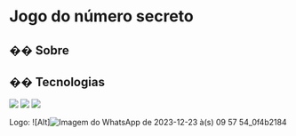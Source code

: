 <h1>Jogo do número secreto</h1>

<h2>�� Sobre</h2>

## �� Tecnologias
<div>
  <img src="https://img.shields.io/badge/HTML-239120?style=for-the-badge&logo=html5&logoColor=white">
  <img src="https://img.shields.io/badge/CSS-239120?&style=for-the-badge&logo=css3&logoColor=white">
  <img src="https://img.shields.io/badge/JavaScript-F7DF1E?style=for-the-badge&logo=javascript&logoColor=black">
</div>

Logo: ![Alt]![Imagem do WhatsApp de 2023-12-23 à(s) 09 57 54_0f4b2184](https://github.com/Ricar66/projeto-inicial/assets/155131436/ab8929b9-8876-4592-9136-8d6c35f2d2c3)
